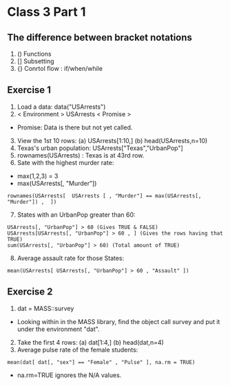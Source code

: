  # Class 3 Part 1
## The difference between bracket notations
1. () Functions 
2. [] Subsetting
3. {} Conrtol flow : if/when/while
## Exercise 1 
1. Load a data: data("USArrests") 
2. < Environment > USArrests < Promise >
+ Promise: Data is there but not yet called.
3. View the 1st 10 rows: (a) USArrests[1:10,] (b) head(USArrests,n=10)
4. Texas's urban population: USArrests["Texas","UrbanPop"]
5. rownames(USArrests) : Texas is at 43rd row.
6. Sate with the highest murder rate: 
+ max(1,2,3) = 3
+ max(USArrests[, "Murder"])
```
rownames(USArrests[  USArrests [ , "Murder"] == max(USArrests[, "Murder"]) ,  ])
```
7. States with an UrbanPop greater than 60: 
```
USArrests[, "UrbanPop"] > 60 (Gives TRUE & FALSE)
USArrests[USArrests[, "UrbanPop"] > 60 , ] (Gives the rows having that TRUE)
sum(USArrests[, "UrbanPop"] > 60) (Total amount of TRUE)
```
8. Average assault rate for those States: 
```
mean(USArrests[ USArrests[, "UrbanPop"] > 60 , "Assault" ])
```
## Exercise 2
1. dat = MASS::survey 
+ Looking within in the MASS library, find the object call survey and put it under the environment "dat".
2. Take the first 4 rows: (a) dat[1:4,] (b) head(dat,n=4)
3. Average pulse rate of the female students: 
```
mean(dat[ dat[, "sex"] == "Female" , "Pulse" ], na.rm = TRUE) 
```
+ na.rm=TRUE ignores the N/A values.
